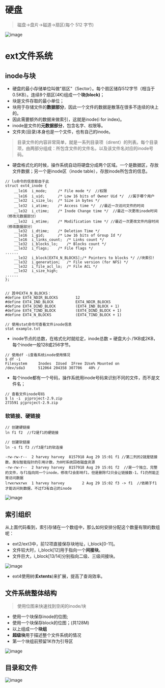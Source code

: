 # 硬盘

> 磁盘→盘片→磁道→扇区(每个 512 字节)

![image](https://raw.githubusercontent.com/ingangi/blog/master/img/disk.jpg)

# ext文件系统

## inode与块

- 硬盘的最小存储单位叫做"扇区"（Sector）。每个扇区储存512字节（相当于0.5KB）。连续8个扇区(4K)组成一个**块(block)**；
- 块是文件存取的最小单位；
- 块用于存储文件的**数据部分**，因此一个文件的数据是散落在很多不连续的块上的。
- 因此需要额外的数据来做索引，这就是inode(i for index)。
- inode是文件的**元数据部分**，包含名字、权限等。
- 文件夹(目录)本身也是一个文件，也有自己的inode。

> 目录文件的内容非常简单，就是一系列目录项（dirent）的列表。每个目录项，由两部分组成：所包含文件的文件名，以及该文件名对应的inode号码。

- 硬盘格式化的时候，操作系统自动将硬盘分成两个区域。一个是数据区，存放文件数据；另一个是inode区（inode table），存放inode所包含的信息。

```
// ls命令的信息取自于此
struct ext4_inode {
	__le16	i_mode;		/* File mode */  //权限
	__le16	i_uid;		/* Low 16 bits of Owner Uid */  //属于哪个用户
	__le32	i_size_lo;	/* Size in bytes */
	__le32	i_atime;	/* Access time */  //最近一次访问文件的时间
	__le32	i_ctime;	/* Inode Change time */  //最近一次更改inode时间（修改元数据部分）
	__le32	i_mtime;	/* Modification time */ //最近一次更改文件内容时间（修改数据部分）
	__le32	i_dtime;	/* Deletion Time */
	__le16	i_gid;		/* Low 16 bits of Group Id */
	__le16	i_links_count;	/* Links count */
	__le32	i_blocks_lo;	/* Blocks count */
	__le32	i_flags;	/* File flags */
......
	__le32	i_block[EXT4_N_BLOCKS];/* Pointers to blocks */ //块索引!
	__le32	i_generation;	/* File version (for NFS) */
	__le32	i_file_acl_lo;	/* File ACL */
	__le32	i_size_high;
......
};


// 其中EXT4_N_BLOCKS：
#define	EXT4_NDIR_BLOCKS		12
#define	EXT4_IND_BLOCK			EXT4_NDIR_BLOCKS
#define	EXT4_DIND_BLOCK			(EXT4_IND_BLOCK + 1)
#define	EXT4_TIND_BLOCK			(EXT4_DIND_BLOCK + 1)
#define	EXT4_N_BLOCKS			(EXT4_TIND_BLOCK + 1)

// 使用stat命令可查看文件inode信息
stat example.txt
```

- inode节点的总数，在格式化时就给定，inode总数 = 硬盘大小 /1KB或2KB，每个inode一般128或256字节。

```
// 使用df -i查看系统inode使用情况
$ df -i
Filesystem     Inodes  IUsed  IFree IUse% Mounted on
/dev/sda3      512064 204358 307706   40% /
```

- 每个inode都有一个号码，操作系统用inode号码来识别不同的文件，而不是文件名；

```
// 查看文件inode号码
$ ls -i  pjproject-2.9.zip
273591 pjproject-2.9.zip
```

### 软链接、硬链接

```
// 创建硬链接
ln f1 f2  //f2是f1的硬链接

// 创建软链接
ln -s f1 f3 //f3是f1的软连接

-rw-rw-r--  2 harvey harvey  8157918 Aug 29 15:01 f1 //第二列的2就是链接数，类似智能指针的引用计数，为0时系统回收磁盘资源
-rw-rw-r--  2 harvey harvey  8157918 Aug 29 15:01 f2  //是一个独立、完整的文件，与f1指向同一个inode，修改f2会影响f1，但是删除f2只会让链接数-1，f1仍然能正常访问数据
lrwxrwxrwx  1 harvey harvey        2 Aug 29 15:02 f3 -> f1  //依赖于f1才能访问到数据，不过f3有自己的inode
```

![image](https://raw.githubusercontent.com/ingangi/blog/master/img/fs_ln.jpeg)

## 索引组织
从上面代码看到，索引存储在一个数组中，那么如何安排分配这个数量有限的数组呢：

- ext2/ext3中，前12项直接保存块地址，i_block[0-11]。
- 文件较大时，i_block[12]用于指向一个**间接块**。
- 文件巨大，i_block[13/14]分别指向二级、三级间接块。

![image](https://raw.githubusercontent.com/ingangi/blog/master/img/ext2_inode.jpeg)

- ext4使用树(**Extents**)来扩展，提高了查询效率。

## 文件系统整体结构

> 使用位图来快速找到空闲的inode/块

- 使用一个块保存inode的位图;
- 使用一个块保存block的位图；(共128M)
- 以上组成一个**块组**
- **超级块**用于描述整个文件系统的情况
- 第一个块组前预留1K作为引导区

![image](https://raw.githubusercontent.com/ingangi/blog/master/img/disk_groups.jpeg)

## 目录和文件

![image](https://raw.githubusercontent.com/ingangi/blog/master/img/disk_dir_file.png)